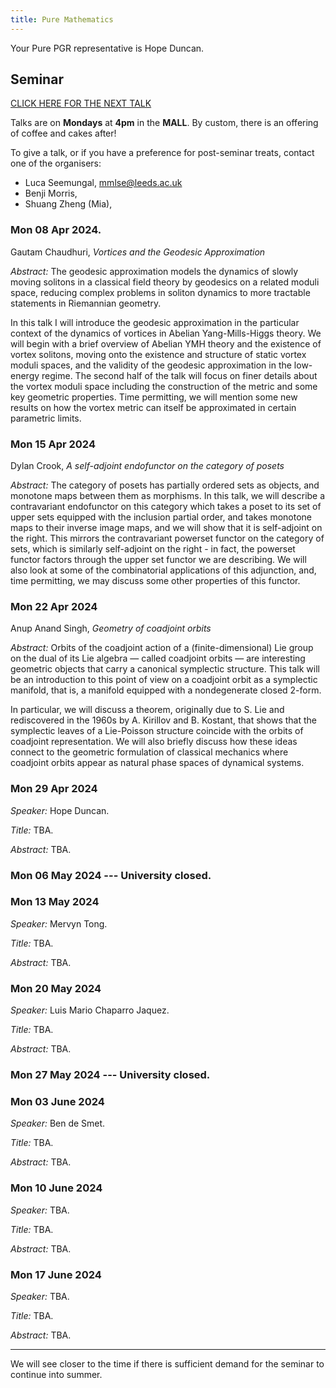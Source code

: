 ```yaml
---
title: Pure Mathematics
---
```


Your Pure PGR representative is Hope Duncan.

## Seminar

[CLICK HERE FOR THE NEXT TALK](#mon-22-apr-2024)

Talks are on **Mondays** at **4pm** in the **MALL**.
By custom, there is an offering of coffee and cakes after!

To give a talk, or if you have a preference for post-seminar treats, contact one of the organisers:

* Luca Seemungal, mmlse@leeds.ac.uk
* Benji Morris,
* Shuang Zheng (Mia),

### Mon 08 Apr 2024.

Gautam Chaudhuri, *Vortices and the Geodesic Approximation*

*Abstract:* The geodesic approximation models the dynamics of slowly moving solitons in a classical field theory by geodesics on a related moduli space, reducing complex problems in soliton dynamics to more tractable statements in Riemannian geometry.

In this talk I will introduce the geodesic approximation in the particular context of the dynamics of vortices in Abelian Yang-Mills-Higgs theory. We will begin with a brief overview of Abelian YMH theory and the existence of vortex solitons, moving onto the existence and structure of static vortex moduli spaces, and the validity of the geodesic approximation in the low-energy regime. The second half of the talk will focus on finer details about the vortex moduli space including the construction of the metric and some key geometric properties. Time permitting, we will mention some new results on how the vortex metric can itself be approximated in certain parametric limits.


### Mon 15 Apr 2024

Dylan Crook, *A self-adjoint endofunctor on the category of posets*

*Abstract:* The category of posets has partially ordered sets as objects, and monotone maps between them as morphisms. In this talk, we will describe a contravariant endofunctor on this category which takes a poset to its set of upper sets equipped with the inclusion partial order, and takes monotone maps to their inverse image maps, and we will show that it is self-adjoint on the right. This mirrors the contravariant powerset functor on the category of sets, which is similarly self-adjoint on the right - in fact, the powerset functor factors through the upper set functor we are describing. We will also look at some of the combinatorial applications of this adjunction, and, time permitting, we may discuss some other properties of this functor.

 
### Mon 22 Apr 2024

Anup Anand Singh, *Geometry of coadjoint orbits*

*Abstract:* Orbits of the coadjoint action of a (finite-dimensional) Lie group on the dual of its Lie algebra — called coadjoint orbits — are interesting geometric objects that carry a canonical symplectic structure. This talk will be an introduction to this point of view on a coadjoint orbit as a symplectic manifold, that is, a manifold equipped with a nondegenerate closed 2-form.

In particular, we will discuss a theorem, originally due to S. Lie and rediscovered in the 1960s by A. Kirillov and B. Kostant, that shows that the symplectic leaves of a Lie-Poisson structure coincide with the orbits of coadjoint representation. We will also briefly discuss how these ideas connect to the geometric formulation of classical mechanics where coadjoint orbits appear as natural phase spaces of dynamical systems.


### Mon 29 Apr 2024

*Speaker:* Hope Duncan.

*Title:* TBA.

*Abstract:* TBA.

### Mon 06 May 2024 --- University closed.

 
### Mon 13 May 2024

*Speaker:* Mervyn Tong.

*Title:* TBA.

*Abstract:* TBA.


### Mon 20 May 2024

*Speaker:* Luis Mario Chaparro Jaquez.

*Title:* TBA.

*Abstract:* TBA.
 

### Mon 27 May 2024 --- University closed.

 

### Mon 03 June 2024

*Speaker:* Ben de Smet.

*Title:* TBA. 

*Abstract:* TBA.


### Mon 10 June 2024

*Speaker:* TBA.

*Title:* TBA. 

*Abstract:* TBA.


### Mon 17 June 2024

*Speaker:* TBA.

*Title:* TBA. 

*Abstract:* TBA.

<hr>

We will see closer to the time if there is sufficient demand for the seminar to continue into summer.

